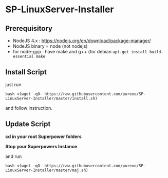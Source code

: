 # SP-LinuxServer-Installer

## Prerequisitory
- NodeJS 4.x : https://nodejs.org/en/download/package-manager/
- NodeJS binary = node (not nodejs)
- for node-gyp : have make and g++ (for debian `apt-get install build-essential make`

## Install Script
just run

    bash <(wget -qO- https://raw.githubusercontent.com/purexo/SP-LinuxServer-Installer/master/install.sh)
    
and follow instruction.

## Update Script
**cd in your root Superpower folders**

**Stop your Superpowers Instance**

and run

    bash <(wget -qO- https://raw.githubusercontent.com/purexo/SP-LinuxServer-Installer/master/maj.sh)
